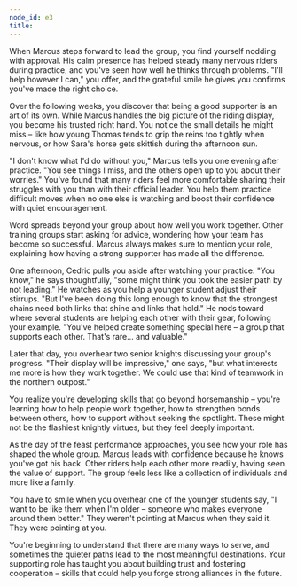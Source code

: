 ```yaml
---
node_id: e3
title: 
---
```


When Marcus steps forward to lead the group, you find yourself nodding with approval. His calm presence has helped steady many nervous riders during practice, and you've seen how well he thinks through problems. "I'll help however I can," you offer, and the grateful smile he gives you confirms you've made the right choice.

Over the following weeks, you discover that being a good supporter is an art of its own. While Marcus handles the big picture of the riding display, you become his trusted right hand. You notice the small details he might miss – like how young Thomas tends to grip the reins too tightly when nervous, or how Sara's horse gets skittish during the afternoon sun.

"I don't know what I'd do without you," Marcus tells you one evening after practice. "You see things I miss, and the others open up to you about their worries." You've found that many riders feel more comfortable sharing their struggles with you than with their official leader. You help them practice difficult moves when no one else is watching and boost their confidence with quiet encouragement.

Word spreads beyond your group about how well you work together. Other training groups start asking for advice, wondering how your team has become so successful. Marcus always makes sure to mention your role, explaining how having a strong supporter has made all the difference.

One afternoon, Cedric pulls you aside after watching your practice. "You know," he says thoughtfully, "some might think you took the easier path by not leading." He watches as you help a younger student adjust their stirrups. "But I've been doing this long enough to know that the strongest chains need both links that shine and links that hold." He nods toward where several students are helping each other with their gear, following your example. "You've helped create something special here – a group that supports each other. That's rare... and valuable."

Later that day, you overhear two senior knights discussing your group's progress. "Their display will be impressive," one says, "but what interests me more is how they work together. We could use that kind of teamwork in the northern outpost."

You realize you're developing skills that go beyond horsemanship – you're learning how to help people work together, how to strengthen bonds between others, how to support without seeking the spotlight. These might not be the flashiest knightly virtues, but they feel deeply important.

As the day of the feast performance approaches, you see how your role has shaped the whole group. Marcus leads with confidence because he knows you've got his back. Other riders help each other more readily, having seen the value of support. The group feels less like a collection of individuals and more like a family.

You have to smile when you overhear one of the younger students say, "I want to be like them when I'm older – someone who makes everyone around them better." They weren't pointing at Marcus when they said it. They were pointing at you.

You're beginning to understand that there are many ways to serve, and sometimes the quieter paths lead to the most meaningful destinations. Your supporting role has taught you about building trust and fostering cooperation – skills that could help you forge strong alliances in the future.
